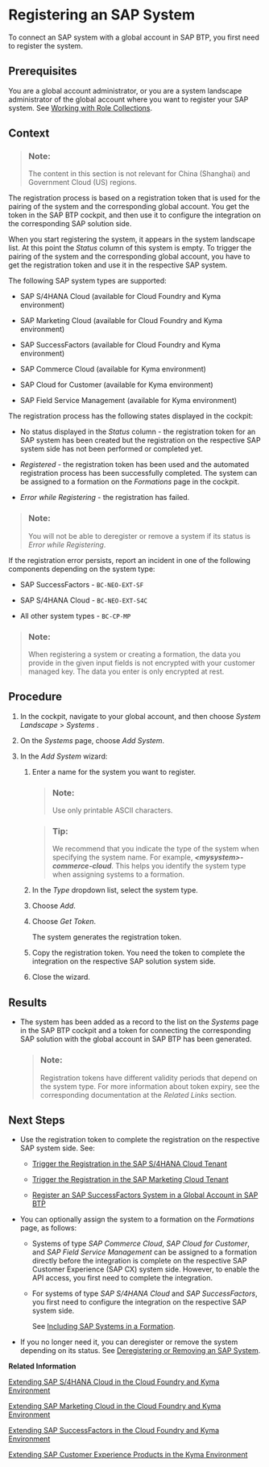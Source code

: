 <!-- loio2ffdaff0f1454acdb046876045321c91 -->

# Registering an SAP System

To connect an SAP system with a global account in SAP BTP, you first need to register the system.



<a name="loio2ffdaff0f1454acdb046876045321c91__prereq_l4m_s5b_fhb"/>

## Prerequisites

You are a global account administrator, or you are a system landscape administrator of the global account where you want to register your SAP system. See [Working with Role Collections](../50-administration-and-ops/working-with-role-collections-393ea0b.md).



<a name="loio2ffdaff0f1454acdb046876045321c91__context_ihl_j3h_jlb"/>

## Context

> ### Note:  
> The content in this section is not relevant for China \(Shanghai\) and Government Cloud \(US\) regions.

The registration process is based on a registration token that is used for the pairing of the system and the corresponding global account. You get the token in the SAP BTP cockpit, and then use it to configure the integration on the corresponding SAP solution side.

When you start registering the system, it appears in the system landscape list. At this point the *Status* column of this system is empty. To trigger the pairing of the system and the corresponding global account, you have to get the registration token and use it in the respective SAP system.

The following SAP system types are supported:

-   SAP S/4HANA Cloud \(available for Cloud Foundry and Kyma environment\)

-   SAP Marketing Cloud \(available for Cloud Foundry and Kyma environment\)

-   SAP SuccessFactors \(available for Cloud Foundry and Kyma environment\)

-   SAP Commerce Cloud \(available for Kyma environment\)

-   SAP Cloud for Customer \(available for Kyma environment\)

-   SAP Field Service Management \(available for Kyma environment\)


The registration process has the following states displayed in the cockpit:

-   No status displayed in the *Status* column - the registration token for an SAP system has been created but the registration on the respective SAP system side has not been performed or completed yet.

-   *Registered* - the registration token has been used and the automated registration process has been successfully completed. The system can be assigned to a formation on the *Formations* page in the cockpit.
-   *Error while Registering* - the registration has failed.

> ### Note:  
> You will not be able to deregister or remove a system if its status is *Error while Registering*.

If the registration error persists, report an incident in one of the following components depending on the system type:

-   SAP SuccessFactors - `BC-NEO-EXT-SF`

-   SAP S/4HANA Cloud - `BC-NEO-EXT-S4C`

-   All other system types - `BC-CP-MP`


> ### Note:  
> When registering a system or creating a formation, the data you provide in the given input fields is not encrypted with your customer managed key. The data you enter is only encrypted at rest.



## Procedure

1.  In the cockpit, navigate to your global account, and then choose *System Landscape* \> *Systems* .

2.  On the *Systems* page, choose *Add System*.

3.  In the *Add System* wizard:

    1.  Enter a name for the system you want to register.

        > ### Note:  
        > Use only printable ASCII characters.

        > ### Tip:  
        > We recommend that you indicate the type of the system when specifying the system name. For example, ****<mysystem\>*-commerce-cloud***. This helps you identify the system type when assigning systems to a formation.

    2.  In the *Type* dropdown list, select the system type.

    3.  Choose *Add*.

    4.  Choose *Get Token*.

        The system generates the registration token.

    5.  Copy the registration token. You need the token to complete the integration on the respective SAP solution system side.

    6.  Close the wizard.





<a name="loio2ffdaff0f1454acdb046876045321c91__result_ytq_hrh_jlb"/>

## Results

-   The system has been added as a record to the list on the *Systems* page in the SAP BTP cockpit and a token for connecting the corresponding SAP solution with the global account in SAP BTP has been generated.

    > ### Note:  
    > Registration tokens have different validity periods that depend on the system type. For more information about token expiry, see the corresponding documentation at the *Related Links* section.




<a name="loio2ffdaff0f1454acdb046876045321c91__postreq_e5y_rxz_klb"/>

## Next Steps

-   Use the registration token to complete the registration on the respective SAP system side. See:

    -   [Trigger the Registration in the SAP S/4HANA Cloud Tenant](trigger-the-registration-in-the-sap-s-4hana-cloud-tenant-cadf8f6.md)

    -   [Trigger the Registration in the SAP Marketing Cloud Tenant](trigger-the-registration-in-the-sap-marketing-cloud-tenant-d7416c3.md)
    -   [Register an SAP SuccessFactors System in a Global Account in SAP BTP](register-an-sap-successfactors-system-in-a-global-account-in-sap-btp-e956ba2.md)

-   You can optionally assign the system to a formation on the *Formations* page, as follows:

    -   Systems of type *SAP Commerce Cloud*, *SAP Cloud for Customer*, and *SAP Field Service Management* can be assigned to a formation directly before the integration is complete on the respective SAP Customer Experience \(SAP CX\) system side. However, to enable the API access, you first need to complete the integration.

    -   For systems of type *SAP S/4HANA Cloud* and *SAP SuccessFactors*, you first need to configure the integration on the respective SAP system side.

        See [Including SAP Systems in a Formation](including-sap-systems-in-a-formation-68b04fa.md).


-   If you no longer need it, you can deregister or remove the system depending on its status. See [Deregistering or Removing an SAP System](deregistering-or-removing-an-sap-system-0c6f498.md).


**Related Information**  


[Extending SAP S/4HANA Cloud in the Cloud Foundry and Kyma Environment](extending-sap-s-4hana-cloud-in-the-cloud-foundry-and-kyma-environment-40b9e6c.md "Extend SAP S/4HANA Cloud with extension applications running on the cloud platform using automated integration configuration.")

[Extending SAP Marketing Cloud in the Cloud Foundry and Kyma Environment](extending-sap-marketing-cloud-in-the-cloud-foundry-and-kyma-environment-18bb3d9.md "")

[Extending SAP SuccessFactors in the Cloud Foundry and Kyma Environment](extending-sap-successfactors-in-the-cloud-foundry-and-kyma-environment-9e33934.md "Use SAP BTP to extend SAP SuccessFactors with extension applications running on the cloud platform.")

[Extending SAP Customer Experience Products in the Kyma Environment](extending-sap-customer-experience-products-in-the-kyma-environment-83df31a.md "You can configure the integration between SAP BTP and SAP Customer Experience automatically to extend SAP Customer Experience products with applications running on the cloud platform.")

